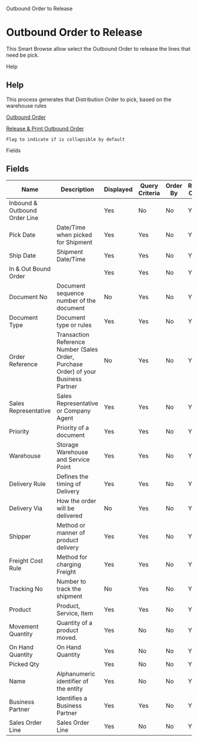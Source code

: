 
Outbound Order to Release
# Outbound Order to Release


This Smart Browse allow select the Outbound Order to release the lines that need be pick.

Help
## Help

This process generates that Distribution Order to pick,   based on the warehouse rules

[Outbound Order](../../functional-guide/window/window-outbound-order.md)

[Release & Print Outbound Order](../../functional-guide/window/process-wm_inoutbound-print--release-picking.md)

```
Flag to indicate if is collapsible by default
```
Fields
## Fields




Name                          | Description                                                                         | Displayed | Query Criteria | Order By | Read Only | Mandatory
----------------------------- | ----------------------------------------------------------------------------------- | --------- | -------------- | -------- | --------- | ---------
Inbound & Outbound Order Line |                                                                                     | Yes       | No             | No       | Yes       | Yes      
Pick Date                     | Date/Time when picked for Shipment                                                  | Yes       | Yes            | No       | Yes       | No       
Ship Date                     | Shipment Date/Time                                                                  | Yes       | Yes            | No       | Yes       | No       
In & Out Bound Order          |                                                                                     | Yes       | Yes            | No       | Yes       | No       
Document No                   | Document sequence number of the document                                            | No        | Yes            | No       | Yes       | No       
Document Type                 | Document type or rules                                                              | Yes       | Yes            | No       | Yes       | No       
Order Reference               | Transaction Reference Number (Sales Order, Purchase Order) of your Business Partner | No        | Yes            | No       | Yes       | No       
Sales Representative          | Sales Representative or Company Agent                                               | Yes       | Yes            | No       | Yes       | No       
Priority                      | Priority of a document                                                              | Yes       | Yes            | No       | Yes       | No       
Warehouse                     | Storage Warehouse and Service Point                                                 | Yes       | Yes            | No       | Yes       | No       
Delivery Rule                 | Defines the timing of Delivery                                                      | Yes       | Yes            | No       | Yes       | No       
Delivery Via                  | How the order will be delivered                                                     | No        | Yes            | No       | Yes       | No       
Shipper                       | Method or manner of product delivery                                                | Yes       | Yes            | No       | Yes       | No       
Freight Cost Rule             | Method for charging Freight                                                         | Yes       | Yes            | No       | Yes       | No       
Tracking No                   | Number to track the shipment                                                        | No        | Yes            | No       | Yes       | No       
Product                       | Product, Service, Item                                                              | Yes       | Yes            | No       | Yes       | No       
Movement Quantity             | Quantity of a product moved.                                                        | Yes       | No             | No       | Yes       | No       
On Hand Quantity              | On Hand Quantity                                                                    | Yes       | No             | No       | Yes       | No       
Picked Qty                    |                                                                                     | Yes       | No             | No       | Yes       | No       
Name                          | Alphanumeric identifier of the entity                                               | Yes       | No             | No       | Yes       | No       
Business Partner              | Identifies a Business Partner                                                       | Yes       | Yes            | No       | Yes       | No       
Sales Order Line              | Sales Order Line                                                                    | Yes       | No             | No       | Yes       | No       
